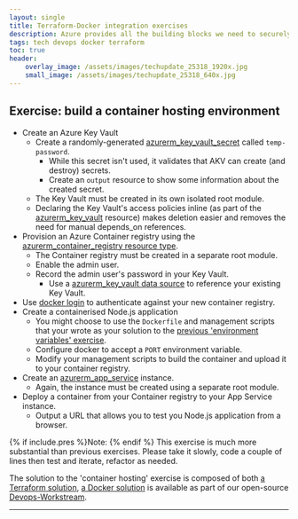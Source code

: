 ```yaml
---
layout: single
title: Terraform-Docker integration exercises
description: Azure provides all the building blocks we need to securely run containers in the Cloud, we just need Terraform to glue them together
tags: tech devops docker terraform
toc: true
header:
    overlay_image: /assets/images/techupdate_25318_1920x.jpg
    small_image: /assets/images/techupdate_25318_640x.jpg
---
```


## Exercise: build a container hosting environment
* Create an Azure Key Vault
    * Create a randomly-generated [azurerm_key_vault_secret](https://registry.terraform.io/providers/hashicorp/azurerm/latest/docs/resources/key_vault_secret) called `temp-password`.
        * While this secret isn't used, it validates that AKV can create (and destroy) secrets.
        * Create an `output` resource to show some information about the created secret.
    * The Key Vault must be created in its own isolated root module.
    * Declaring the Key Vault's access policies inline (as part of the [azurerm_key_vault](https://registry.terraform.io/providers/hashicorp/azurerm/latest/docs/resources/key_vault) resource) makes deletion easier and removes the need for manual depends_on references.
* Provision an Azure Container registry using the [azurerm_container_registry resource type](https://registry.terraform.io/providers/hashicorp/azurerm/latest/docs/resources/container_registry).
    * The Container registry must be created in a separate root module.
    * Enable the admin user.
    * Record the admin user's password in your Key Vault.
        * Use a [azurerm_key_vault data source](https://registry.terraform.io/providers/hashicorp/azurerm/latest/docs/data-sources/key_vault) to reference your existing Key Vault.
* Use [docker login](https://docs.docker.com/engine/reference/commandline/login/) to authenticate against your new container registry.
* Create a containerised Node.js application
    * You might choose to use the `Dockerfile` and management scripts that your wrote as your solution to the [previous 'environment variables' exercise](https://github.com/lightenna/devops-workstream/tree/master/docker/tutorial/03-dockerfile-environment-variables).
    * Configure docker to accept a `PORT` environment variable.
    * Modify your management scripts to build the container and upload it to your container registry.
* Create an [azurerm_app_service](https://registry.terraform.io/providers/hashicorp/azurerm/latest/docs/resources/app_service) instance.
    * Again, the instance must be created using a separate root module.
* Deploy a container from your Container registry to your App Service instance.
    * Output a URL that allows you to test you Node.js application from a browser.

{% if include.pres %}Note: {% endif %}
This exercise is much more substantial than previous exercises.  Please take it slowly, code a couple of lines then test and iterate, refactor as needed.

The solution to the 'container hosting' exercise is composed of both [a Terraform solution](https://github.com/lightenna/devops-workstream/tree/master/terraform/tutorial/12-container-hosting), [a Docker solution](https://github.com/lightenna/devops-workstream/tree/master/docker/tutorial/06-dockerfile-cloud-hosting) is available as part of our open-source [Devops-Workstream](https://github.com/lightenna/devops-workstream/).

---
